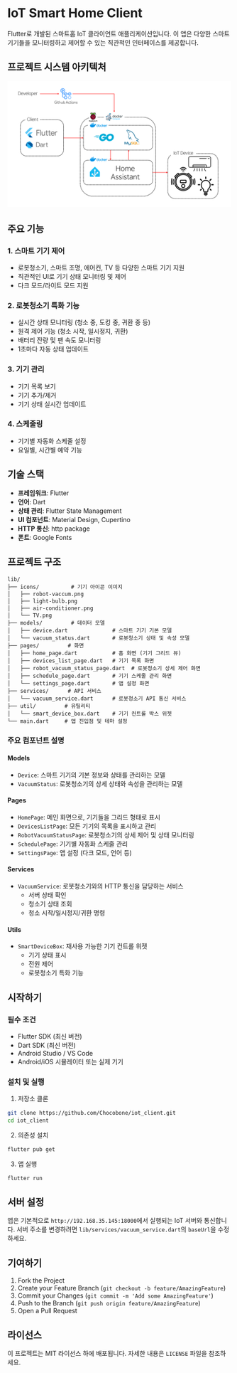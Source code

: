 # IoT Smart Home Client

Flutter로 개발된 스마트홈 IoT 클라이언트 애플리케이션입니다. 이 앱은 다양한 스마트 기기들을 모니터링하고 제어할 수 있는 직관적인 인터페이스를 제공합니다.


## 프로젝트 시스템 아키텍처
![아키텍처](./project_architecture.png)

## 주요 기능

### 1. 스마트 기기 제어
- 로봇청소기, 스마트 조명, 에어컨, TV 등 다양한 스마트 기기 지원
- 직관적인 UI로 기기 상태 모니터링 및 제어
- 다크 모드/라이트 모드 지원

### 2. 로봇청소기 특화 기능
- 실시간 상태 모니터링 (청소 중, 도킹 중, 귀환 중 등)
- 원격 제어 기능 (청소 시작, 일시정지, 귀환)
- 배터리 잔량 및 팬 속도 모니터링
- 1초마다 자동 상태 업데이트

### 3. 기기 관리
- 기기 목록 보기
- 기기 추가/제거
- 기기 상태 실시간 업데이트

### 4. 스케줄링
- 기기별 자동화 스케줄 설정
- 요일별, 시간별 예약 기능

## 기술 스택

- **프레임워크**: Flutter
- **언어**: Dart
- **상태 관리**: Flutter State Management
- **UI 컴포넌트**: Material Design, Cupertino
- **HTTP 통신**: http package
- **폰트**: Google Fonts

## 프로젝트 구조

```
lib/
├── icons/          # 기기 아이콘 이미지
│   ├── robot-vaccum.png
│   ├── light-bulb.png
│   ├── air-conditioner.png
│   └── TV.png
├── models/         # 데이터 모델
│   ├── device.dart              # 스마트 기기 기본 모델
│   └── vacuum_status.dart       # 로봇청소기 상태 및 속성 모델
├── pages/         # 화면
│   ├── home_page.dart           # 홈 화면 (기기 그리드 뷰)
│   ├── devices_list_page.dart   # 기기 목록 화면
│   ├── robot_vacuum_status_page.dart  # 로봇청소기 상세 제어 화면
│   ├── schedule_page.dart       # 기기 스케줄 관리 화면
│   └── settings_page.dart       # 앱 설정 화면
├── services/      # API 서비스
│   └── vacuum_service.dart      # 로봇청소기 API 통신 서비스
├── util/         # 유틸리티
│   └── smart_device_box.dart    # 기기 컨트롤 박스 위젯
└── main.dart     # 앱 진입점 및 테마 설정

```

### 주요 컴포넌트 설명

#### Models
- `Device`: 스마트 기기의 기본 정보와 상태를 관리하는 모델
- `VacuumStatus`: 로봇청소기의 상세 상태와 속성을 관리하는 모델

#### Pages
- `HomePage`: 메인 화면으로, 기기들을 그리드 형태로 표시
- `DevicesListPage`: 모든 기기의 목록을 표시하고 관리
- `RobotVacuumStatusPage`: 로봇청소기의 상세 제어 및 상태 모니터링
- `SchedulePage`: 기기별 자동화 스케줄 관리
- `SettingsPage`: 앱 설정 (다크 모드, 언어 등)

#### Services
- `VacuumService`: 로봇청소기와의 HTTP 통신을 담당하는 서비스
  - 서버 상태 확인
  - 청소기 상태 조회
  - 청소 시작/일시정지/귀환 명령

#### Utils
- `SmartDeviceBox`: 재사용 가능한 기기 컨트롤 위젯
  - 기기 상태 표시
  - 전원 제어
  - 로봇청소기 특화 기능

## 시작하기

### 필수 조건
- Flutter SDK (최신 버전)
- Dart SDK (최신 버전)
- Android Studio / VS Code
- Android/iOS 시뮬레이터 또는 실제 기기

### 설치 및 실행
1. 저장소 클론
```bash
git clone https://github.com/Chocobone/iot_client.git
cd iot_client
```

2. 의존성 설치
```bash
flutter pub get
```

3. 앱 실행
```bash
flutter run
```

## 서버 설정

앱은 기본적으로 `http://192.168.35.145:18000`에서 실행되는 IoT 서버와 통신합니다. 
서버 주소를 변경하려면 `lib/services/vacuum_service.dart`의 `baseUrl`을 수정하세요.

## 기여하기

1. Fork the Project
2. Create your Feature Branch (`git checkout -b feature/AmazingFeature`)
3. Commit your Changes (`git commit -m 'Add some AmazingFeature'`)
4. Push to the Branch (`git push origin feature/AmazingFeature`)
5. Open a Pull Request

## 라이선스

이 프로젝트는 MIT 라이선스 하에 배포됩니다. 자세한 내용은 `LICENSE` 파일을 참조하세요.

